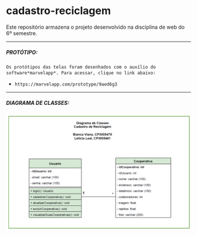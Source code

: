 # cadastro-reciclagem

Este repositório armazena o projeto desenvolvido na disciplina de web do 6º semestre.

---

##### **PROTÓTIPO:**

    Os protótipos das telas foram desenhados com o auxílio do software*marvelapp*. Para acessar, clique no link abaixo:

*     https://marvelapp.com/prototype/9aed6g3

---

##### **DIAGRAMA DE CLASSES:**

![1663368888730](image/README/1663368888730.png)
